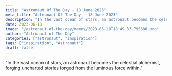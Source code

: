 ```yaml
---
title: "Astronaut Of The Day - 18 June 2023"
meta_title: "Astronaut Of The Day - 18 June 2023"
description: "In the vast ocean of stars, an astronaut becomes the celestial alchemist, forging uncharted stories forged from the luminous force within."
date: 2023-06-18
image: "/astronaut-of-the-day/memes/2023-06-18T18_49_33.795380.png"
author: "Astronaut of The Day"
categories: ["astronaut", "inspiration"]
tags: ["inspiration", "Astronaut"]
draft: false
---
```

"In the vast ocean of stars, an astronaut becomes the celestial alchemist, forging uncharted stories forged from the luminous force within."
        